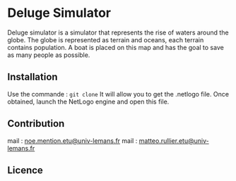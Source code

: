 # Deluge Simulator
Deluge simulator is a simulator that represents the rise of waters around the globe. The globe is represented as terrain and oceans, each terrain contains population.
A boat is placed on this map and has the goal to save as many people as possible.
## Installation
Use the commande : ``` git clone ```
It will allow you to get the .netlogo file. Once obtained, launch the NetLogo engine and open this file.

## Contribution
mail : noe.mention.etu@univ-lemans.fr
mail : matteo.rullier.etu@univ-lemans.fr

## Licence
